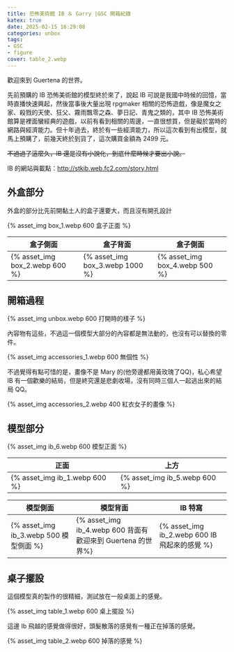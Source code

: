 ```yaml
---
title: 恐怖美術館 IB ＆ Garry |GSC 開箱紀錄
katex: true
date: 2025-02-15 16:29:08
categories: unbox
tags:
- GSC
- figure
cover: table_2.webp
---
```


歡迎來到 Guertena 的世界。

先前預購的 IB 恐怖美術館的模型終於來了，說起 IB 可說是我國中時候的回憶，當時直播快速興起，然後當事後大量出現 rpgmaker 相關的恐怖遊戲，像是魔女之家、殺戮的天使、狂父、霧雨飄零之森、夢日記、青鬼之類的，其中 IB 恐怖美術館算是裡面蠻經典的遊戲，以前有看到相關的周邊，一直很想買，但是礙於當時的網路與經濟能力。但十年過去，終於有一些經濟能力，所以這次看到有出模型，就馬上預購了，前幾天終於到貨了，這次購買金額為 2499 元。

~~不過過了這麼久，IB 還是沒有小說化，到底什麼時候才要出小說。~~

IB 的網站與載點：http://stkib.web.fc2.com/story.html

## 外盒部分 

外盒的部分比先前開黏土人的盒子還要大，而且沒有開孔設計

{% asset_img box_1.webp 600 盒子正面 %}

|盒子側面| 盒子背面|盒子側面|
|---|---|---|
|{% asset_img box_2.webp 600  %}|{% asset_img box_3.webp 1000 %}|{% asset_img box_4.webp 500 %}|


## 開箱過程

{% asset_img unbox.webp 600 打開時的樣子 %}

內容物有這些，不過這一個模型大部分的內容都是無法動的，也沒有可以替換的零件。

{% asset_img accessories_1.webp 600 無個性 %}

不過覺得有點可惜的是，畫像不是 Mary 的(他旁邊都用黃玫瑰了QQ)，私心希望 IB 有一個歡樂的結局，但是終究還是悲劇收場，沒有同時三個人一起逃出來的結局 QQ。

{% asset_img accessories_2.webp 400 紅衣女子的畫像 %}

## 模型部分

{% asset_img ib_6.webp 600 模型正面 %}

|正面|上方|
|---|---|
|{% asset_img ib_1.webp 600 %}|{% asset_img ib_5.webp 600 %}|

|模型側面|模型背面|IB 特寫|
|---|---|---|
|{% asset_img ib_3.webp 500 模型側面 %}|{% asset_img ib_4.webp 600 背面有歡迎來到 Guertena 的世界%}|{% asset_img ib_2.webp 600 IB 飛起來的感覺 %}|


## 桌子擺設

這個模型真的製作的很精細，測試放在一般桌面上的感覺。

{% asset_img table_1.webp 600 桌上擺設 %}

這邊 Ib 飛越的感覺做得很好，頭髮散落的感覺有一種正在掉落的感覺。

{% asset_img table_2.webp 600 掉落的感覺 %}
